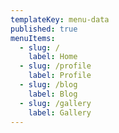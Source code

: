 ```yaml
---
templateKey: menu-data
published: true
menuItems:
  - slug: /
    label: Home
  - slug: /profile
    label: Profile
  - slug: /blog
    label: Blog
  - slug: /gallery
    label: Gallery
---
```


